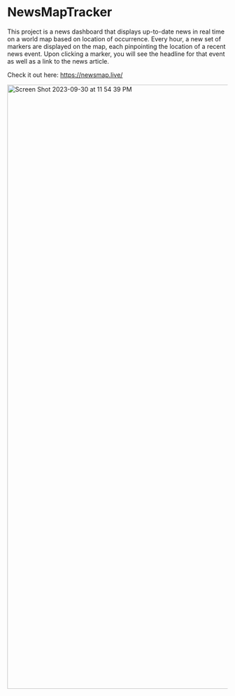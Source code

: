 # NewsMapTracker

This project is a news dashboard that displays up-to-date news in real time on a world map based 
on location of occurrence. Every hour, a new set of markers are displayed on the map, each pinpointing the location of a recent news event. Upon clicking a marker,
you will see the headline for that event as well as a link to the news article.

Check it out here: https://newsmap.live/

<img width="1382" alt="Screen Shot 2023-09-30 at 11 54 39 PM" src="https://github.com/gmantri2/NewsMapTracker/assets/84867535/b16f70ce-06a0-4e4f-8889-a441fb55f20f">
